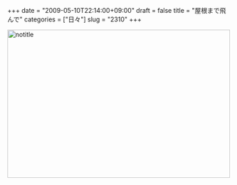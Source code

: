 +++
date = "2009-05-10T22:14:00+09:00"
draft = false
title = "屋根まで飛んで"
categories = ["日々"]
slug = "2310"
+++

<a href="http://www.flickr.com/photos/h-b-k-r/3518589096/" title="notitle by hbkr, on Flickr"><img src="http://farm4.static.flickr.com/3342/3518589096_02ee968407.jpg" width="500" height="333" alt="notitle" /></a>
